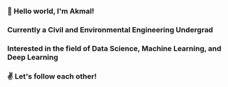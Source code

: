 ### 👋 Hello world, I'm Akmal!
### Currently a Civil and Environmental Engineering Undergrad
### Interested in the field of Data Science, Machine Learning, and Deep Learning
### ✌ Let's follow each other!
